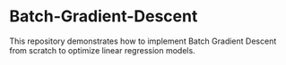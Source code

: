# Batch-Gradient-Descent
This repository demonstrates how to implement Batch Gradient Descent from scratch to optimize linear regression models.
